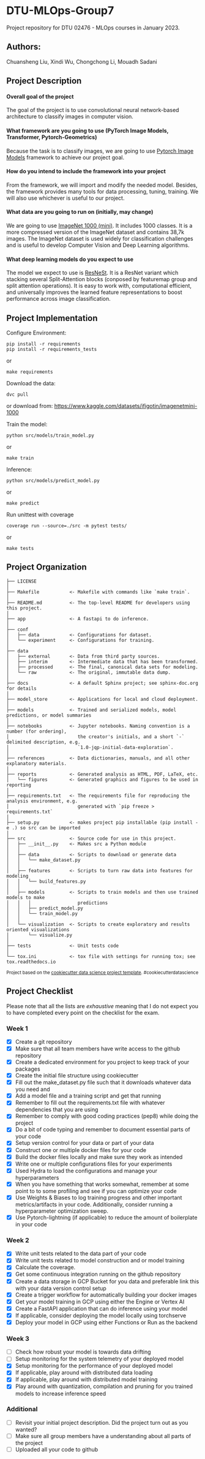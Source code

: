 # DTU-MLOps-Group7

Project repository for DTU 02476 - MLOps courses in January 2023.

## Authors: 
Chuansheng Liu, Xindi Wu, Chongchong Li, Mouadh Sadani

## Project Description
 
#### Overall goal of the project
The goal of the project is to use convolutional neural network-based architecture to classify images in computer vision.      

#### What framework are you going to use (PyTorch Image Models, Transformer, Pytorch-Geometrics)
Because the task is to classify images, we are going to use [Pytorch Image Models](https://github.com/rwightman/pytorch-image-models) framework to achieve our project goal.     

#### How do you intend to include the framework into your project
From the framework, we will import and modify the needed model. Besides, the framework provides many tools for data processing, tuning, training. We will also use whichever is useful to our project.     

#### What data are you going to run on (initially, may change)
We are going to use [ImageNet 1000 (mini)](https://www.kaggle.com/datasets/ifigotin/imagenetmini-1000). It includes 1000 classes. It is a more compressed version of the ImageNet dataset and contains 38,7k images. The ImageNet dataset is used widely for classification challenges and is useful to develop Computer Vision and Deep Learning algorithms.

#### What deep learning models do you expect to use
The model we expect to use is [ResNeSt](https://arxiv.org/pdf/2004.08955.pdf). It is a ResNet variant which stacking several Split-Attention blocks (conposed by featuremap group and split attention operations). It is easy to work with, computational efficient, and universally improves the learned feature representations to boost performance across image classification.

## Project Implementation
Configure Environment:
```
pip install -r requirements
pip install -r requirements_tests
```
or
```
make requirements
```

Download the data:
```
dvc pull
```
or download from: https://www.kaggle.com/datasets/ifigotin/imagenetmini-1000

Train the model:
```
python src/models/train_model.py
```
or
```
make train
```

Inference:
```
python src/models/predict_model.py
```
or
```
make predict
```

Run unittest with coverage
```
coverage run --source=./src -m pytest tests/
```
or
```
make tests
```

## Project Organization

    ├── LICENSE
    │
    ├── Makefile           <- Makefile with commands like `make train`.
    │
    ├── README.md          <- The top-level README for developers using this project.
    │
    ├── app                <- A fastapi to do inference.
    │
    ├── conf
    │   ├── data           <- Configurations for dataset.
    │   └── experiment     <- Configurations for training.
    │
    ├── data
    │   ├── external       <- Data from third party sources.
    │   ├── interim        <- Intermediate data that has been transformed.
    │   ├── processed      <- The final, canonical data sets for modeling.
    │   └── raw            <- The original, immutable data dump.
    │
    ├── docs               <- A default Sphinx project; see sphinx-doc.org for details
    │
    ├── model_store        <- Applications for local and cloud deployment.
    │
    ├── models             <- Trained and serialized models, model predictions, or model summaries
    │
    ├── notebooks          <- Jupyter notebooks. Naming convention is a number (for ordering),
    │                         the creator's initials, and a short `-` delimited description, e.g.
    │                         `1.0-jqp-initial-data-exploration`.
    │
    ├── references         <- Data dictionaries, manuals, and all other explanatory materials.
    │
    ├── reports            <- Generated analysis as HTML, PDF, LaTeX, etc.
    │   └── figures        <- Generated graphics and figures to be used in reporting
    │
    ├── requirements.txt   <- The requirements file for reproducing the analysis environment, e.g.
    │                         generated with `pip freeze > requirements.txt`
    │
    ├── setup.py           <- makes project pip installable (pip install -e .) so src can be imported
    │
    ├── src                <- Source code for use in this project.
    │   ├── __init__.py    <- Makes src a Python module
    │   │
    │   ├── data           <- Scripts to download or generate data
    │   │   └── make_dataset.py
    │   │
    │   ├── features       <- Scripts to turn raw data into features for modeling
    │   │   └── build_features.py
    │   │
    │   ├── models         <- Scripts to train models and then use trained models to make
    │   │   │                 predictions
    │   │   ├── predict_model.py
    │   │   └── train_model.py
    │   │
    │   └── visualization  <- Scripts to create exploratory and results oriented visualizations
    │       └── visualize.py
    │
    ├── tests              <- Unit tests code
    │
    └── tox.ini            <- tox file with settings for running tox; see tox.readthedocs.io



<p><small>Project based on the <a target="_blank" href="https://drivendata.github.io/cookiecutter-data-science/">cookiecutter data science project template</a>. #cookiecutterdatascience</small></p>

## Project Checklist

Please note that all the lists are *exhaustive* meaning that I do not expect you to have completed every
point on the checklist for the exam.

### Week 1

- [x] Create a git repository
- [x] Make sure that all team members have write access to the github repository
- [x] Create a dedicated environment for you project to keep track of your packages
- [x] Create the initial file structure using cookiecutter
- [x] Fill out the make_dataset.py file such that it downloads whatever data you need and
- [x] Add a model file and a training script and get that running
- [x] Remember to fill out the requirements.txt file with whatever dependencies that you are using
- [x] Remember to comply with good coding practices (pep8) while doing the project
- [x] Do a bit of code typing and remember to document essential parts of your code
- [x] Setup version control for your data or part of your data
- [x] Construct one or multiple docker files for your code
- [x] Build the docker files locally and make sure they work as intended
- [x] Write one or multiple configurations files for your experiments
- [x] Used Hydra to load the configurations and manage your hyperparameters
- [x] When you have something that works somewhat, remember at some point to to some profiling and see if you can optimize your code
- [x] Use Weights & Biases to log training progress and other important metrics/artifacts in your code. Additionally, consider running a hyperparameter optimization sweep.
- [x] Use Pytorch-lightning (if applicable) to reduce the amount of boilerplate in your code

### Week 2

- [x] Write unit tests related to the data part of your code
- [x] Write unit tests related to model construction and or model training
- [x] Calculate the coverage.
- [x] Get some continuous integration running on the github repository
- [x] Create a data storage in GCP Bucket for you data and preferable link this with your data version control setup
- [x] Create a trigger workflow for automatically building your docker images
- [x] Get your model training in GCP using either the Engine or Vertex AI
- [x] Create a FastAPI application that can do inference using your model
- [x] If applicable, consider deploying the model locally using torchserve
- [x] Deploy your model in GCP using either Functions or Run as the backend

### Week 3

- [ ] Check how robust your model is towards data drifting
- [ ] Setup monitoring for the system telemetry of your deployed model
- [x] Setup monitoring for the performance of your deployed model
- [x] If applicable, play around with distributed data loading
- [x] If applicable, play around with distributed model training
- [x] Play around with quantization, compilation and pruning for you trained models to increase inference speed

### Additional

- [ ] Revisit your initial project description. Did the project turn out as you wanted?
- [ ] Make sure all group members have a understanding about all parts of the project
- [ ] Uploaded all your code to github
